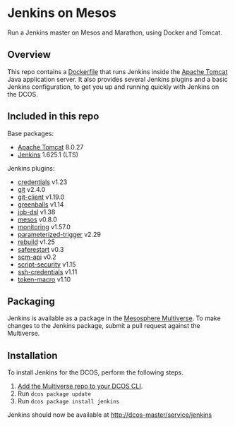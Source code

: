 # Jenkins on Mesos
Run a Jenkins master on Mesos and Marathon, using Docker and Tomcat.

## Overview
This repo contains a [Dockerfile](Dockerfile) that runs Jenkins inside the
[Apache Tomcat][tomcat-home] Java application server. It also provides several
Jenkins plugins and a basic Jenkins configuration, to get you up and running
quickly with Jenkins on the DCOS.

## Included in this repo
Base packages:
  * [Apache Tomcat][tomcat-home] 8.0.27
  * [Jenkins][jenkins-home] 1.625.1 (LTS)

Jenkins plugins:
  * [credentials][credentials-plugin] v1.23
  * [git][git-plugin] v2.4.0
  * [git-client][git-client-plugin] v1.19.0
  * [greenballs][greenballs-plugin] v1.14
  * [job-dsl][job-dsl-plugin] v1.38
  * [mesos][mesos-plugin] v0.8.0
  * [monitoring][monitoring-plugin] v1.57.0
  * [parameterized-trigger][parameterized-trigger-plugin] v2.29
  * [rebuild][rebuild-plugin] v1.25
  * [saferestart][saferestart-plugin] v0.3
  * [scm-api][scm-api-plugin] v0.2
  * [script-security][script-security-plugin] v1.15
  * [ssh-credentials][ssh-credentials-plugin] v1.11
  * [token-macro][token-macro-plugin] v1.10

## Packaging
Jenkins is available as a package in the [Mesosphere Multiverse][multiverse].
To make changes to the Jenkins package, submit a pull request against the
Multiverse.

## Installation
To install Jenkins for the DCOS, perform the following steps.

  1. [Add the Multiverse repo to your DCOS CLI][multiverse-install].
  2. Run `dcos package update`
  3. Run `dcos package install jenkins`

Jenkins should now be available at <http://dcos-master/service/jenkins>

[credentials-plugin]: https://wiki.jenkins-ci.org/display/JENKINS/Credentials+Plugin
[git-plugin]: https://wiki.jenkins-ci.org/display/JENKINS/Git+Plugin
[git-client-plugin]: https://wiki.jenkins-ci.org/display/JENKINS/Git+Client+Plugin
[greenballs-plugin]: https://wiki.jenkins-ci.org/display/JENKINS/Green+Balls
[jenkins-home]: https://jenkins-ci.org/
[job-dsl-plugin]: https://wiki.jenkins-ci.org/display/JENKINS/Job+DSL+Plugin
[mesos-plugin]: https://wiki.jenkins-ci.org/display/JENKINS/Mesos+Plugin
[monitoring-plugin]: https://wiki.jenkins-ci.org/display/JENKINS/Monitoring
[multiverse]: https://github.com/mesosphere/multiverse
[multiverse-install]: https://github.com/mesosphere/multiverse/#instructions
[parameterized-trigger-plugin]: https://wiki.jenkins-ci.org/display/JENKINS/Parameterized+Trigger+Plugin
[rebuild-plugin]: https://wiki.jenkins-ci.org/display/JENKINS/Rebuild+Plugin
[saferestart-plugin]: https://wiki.jenkins-ci.org/display/JENKINS/SafeRestart+Plugin
[scm-api-plugin]: https://wiki.jenkins-ci.org/display/JENKINS/SCM+API+Plugin
[script-security-plugin]: https://wiki.jenkins-ci.org/display/JENKINS/Script+Security+Plugin
[ssh-credentials-plugin]: https://wiki.jenkins-ci.org/display/JENKINS/SSH+Credentials+Plugin
[token-macro-plugin]: https://wiki.jenkins-ci.org/display/JENKINS/Token+Macro+Plugin
[tomcat-home]: http://tomcat.apache.org
